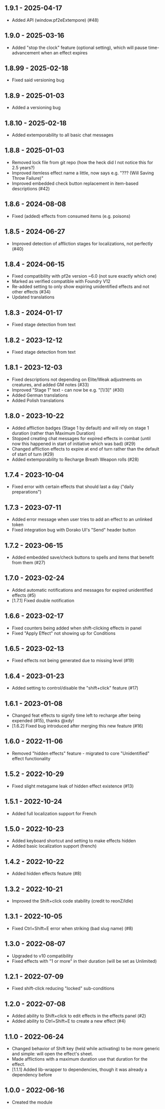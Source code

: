## 1.9.1 - 2025-04-17
- Added API (window.pf2eExtempore) (#48)

## 1.9.0 - 2025-03-16
- Added "stop the clock" feature (optional setting), which will pause time-advancement when an effect expires

## 1.8.99 - 2025-02-18
- Fixed said versioning bug

## 1.8.9 - 2025-01-03
- Added a versioning bug
 
## 1.8.10 - 2025-02-18
- Added extemporability to all basic chat messages

## 1.8.8 - 2025-01-03
- Removed lock file from git repo (how the heck did I not notice this for 2.5 years?)
- Improved itemless effect name a little, now says e.g. "??? (Will Saving Throw Failure)"
- Improved embedded check button replacement in item-based descriptions (#42)

## 1.8.6 - 2024-08-08
- Fixed (added) effects from consumed items (e.g. poisons)

## 1.8.5 - 2024-06-27
- Improved detection of affliction stages for localizations, not perfectly (#40)

## 1.8.4 - 2024-06-15
- Fixed compatibility with pf2e version ~6.0 (not sure exactly which one)
- Marked as verified compatible with Foundry V12
- Re-added setting to only show expiring unidentified effects and not other effects (#34)
- Updated translations

## 1.8.3 - 2024-01-17
- Fixed stage detection from text

## 1.8.2 - 2023-12-12
- Fixed stage detection from text

## 1.8.1 - 2023-12-03
- Fixed descriptions not depending on Elite/Weak adjustments on creatures, and added GM notes (#33)
- Improved "Stage 1" text - can now be e.g. "[1/3]" (#30)
- Added German translations
- Added Polish translations

## 1.8.0 - 2023-10-22
- Added affliction badges (Stage 1 by default) and will rely on stage 1 duration (rather than Maximum Duration)
- Stopped creating chat messages for expired effects in combat (until now this happened in start of initiative which was bad) (#29)
- Changed affliction effects to expire at end of turn rather than the default of start of turn (#29)
- Added extemporability to Recharge Breath Weapon rolls (#28) 

## 1.7.4 - 2023-10-04
- Fixed error with certain effects that should last a day ("daily preparations")

## 1.7.3 - 2023-07-11
- Added error message when user tries to add an effect to an unlinked token
- Fixed integration bug with Dorako UI's "Send" header button

## 1.7.2 - 2023-06-15
- Added embedded save/check buttons to spells and items that benefit from them (#27)

## 1.7.0 - 2023-02-24
- Added automatic notifications and messages for expired unidentified effects (#5)
- [1.7.1] Fixed double notification

## 1.6.6 - 2023-02-17
- Fixed counters being added when shift-clicking effects in panel
- Fixed "Apply Effect" not showing up for Conditions

## 1.6.5 - 2023-02-13
- Fixed effects not being generated due to missing level (#19)

## 1.6.4 - 2023-01-23
- Added setting to control/disable the "shift+click" feature (#17)

## 1.6.1 - 2023-01-08
- Changed feat effects to signify time left to recharge after being expended (#15), thanks @xdy!
- [1.6.2] Fixed bug introduced after merging this new feature (#16)

## 1.6.0 - 2022-11-06
- Removed "hidden effects" feature - migrated to core "Unidentified" effect functionality

## 1.5.2 - 2022-10-29
- Fixed slight metagame leak of hidden effect existence (#13)

## 1.5.1 - 2022-10-24
- Added full localization support for French

## 1.5.0 - 2022-10-23
- Added keyboard shortcut and setting to make effects hidden
- Added basic localization support (french)

## 1.4.2 - 2022-10-22
- Added hidden effects feature (#8)

## 1.3.2 - 2022-10-21
- Improved the Shift+click code stability (credit to reonZ/Idle)

## 1.3.1 - 2022-10-05
- Fixed Ctrl+Shift+E error when striking (bad slug name) (#8)

## 1.3.0 - 2022-08-07
- Upgraded to v10 compatibility
- Fixed effects with "1 or more" in their duration (will be set as Unlimited)

## 1.2.1 - 2022-07-09
- Fixed shift-click reducing "locked" sub-conditions

## 1.2.0 - 2022-07-08
- Added ability to Shift+click to edit effects in the effects panel (#2)
- Added ability to Ctrl+Shift+E to create a new effect (#4)

## 1.1.0 - 2022-06-24
- Changed behavior of Shift key (held while activating) to be more generic and simple:  will open the effect's sheet.
- Made afflictions with a maximum duration use that duration for the effect.
- [1.1.1] Added lib-wrapper to dependencies, though it was already a dependency before

## 1.0.0 - 2022-06-16
- Created the module

